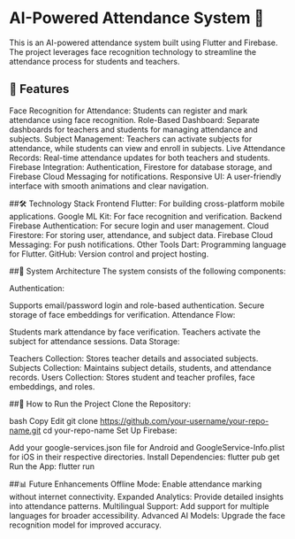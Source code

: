 # AI-Powered Attendance System 📸


This is an AI-powered attendance system built using Flutter and Firebase. The project leverages face recognition technology to streamline the attendance process for students and teachers.

## 🌟 Features

Face Recognition for Attendance: Students can register and mark attendance using face recognition.
Role-Based Dashboard: Separate dashboards for teachers and students for managing attendance and subjects.
Subject Management: Teachers can activate subjects for attendance, while students can view and enroll in subjects.
Live Attendance Records: Real-time attendance updates for both teachers and students.
Firebase Integration: Authentication, Firestore for database storage, and Firebase Cloud Messaging for notifications.
Responsive UI: A user-friendly interface with smooth animations and clear navigation.

##🛠️ Technology Stack
Frontend
Flutter: For building cross-platform mobile applications.
Google ML Kit: For face recognition and verification.
Backend
Firebase Authentication: For secure login and user management.
Cloud Firestore: For storing user, attendance, and subject data.
Firebase Cloud Messaging: For push notifications.
Other Tools
Dart: Programming language for Flutter.
GitHub: Version control and project hosting.

##🧩 System Architecture
The system consists of the following components:

Authentication:

Supports email/password login and role-based authentication.
Secure storage of face embeddings for verification.
Attendance Flow:

Students mark attendance by face verification.
Teachers activate the subject for attendance sessions.
Data Storage:

Teachers Collection: Stores teacher details and associated subjects.
Subjects Collection: Maintains subject details, students, and attendance records.
Users Collection: Stores student and teacher profiles, face embeddings, and roles.

##🚀 How to Run the Project
Clone the Repository:

bash
Copy
Edit
git clone https://github.com/your-username/your-repo-name.git
cd your-repo-name
Set Up Firebase:

Add your google-services.json file for Android and GoogleService-Info.plist for iOS in their respective directories.
Install Dependencies:
flutter pub get
Run the App:
flutter run

##📊 Future Enhancements
Offline Mode: Enable attendance marking without internet connectivity.
Expanded Analytics: Provide detailed insights into attendance patterns.
Multilingual Support: Add support for multiple languages for broader accessibility.
Advanced AI Models: Upgrade the face recognition model for improved accuracy.











